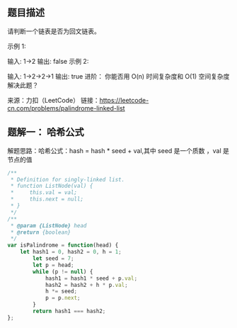 ## 题目描述

请判断一个链表是否为回文链表。

示例 1:

输入: 1->2
输出: false
示例 2:

输入: 1->2->2->1
输出: true
进阶：
你能否用 O(n) 时间复杂度和 O(1) 空间复杂度解决此题？

来源：力扣（LeetCode）
链接：https://leetcode-cn.com/problems/palindrome-linked-list

## 题解一： 哈希公式

解题思路：哈希公式：hash = hash * seed + val,其中 seed 是一个质数 ，val 是节点的值

```javascript
/**
 * Definition for singly-linked list.
 * function ListNode(val) {
 *     this.val = val;
 *     this.next = null;
 * }
 */
/**
 * @param {ListNode} head
 * @return {boolean}
 */
var isPalindrome = function(head) {
    let hash1 = 0, hash2 = 0, h = 1;
        let seed = 7;
        let p = head;
        while (p != null) {
            hash1 = hash1 * seed + p.val;
            hash2 = hash2 + h * p.val;
            h *= seed;
            p = p.next;
        }
        return hash1 === hash2;
};
```



